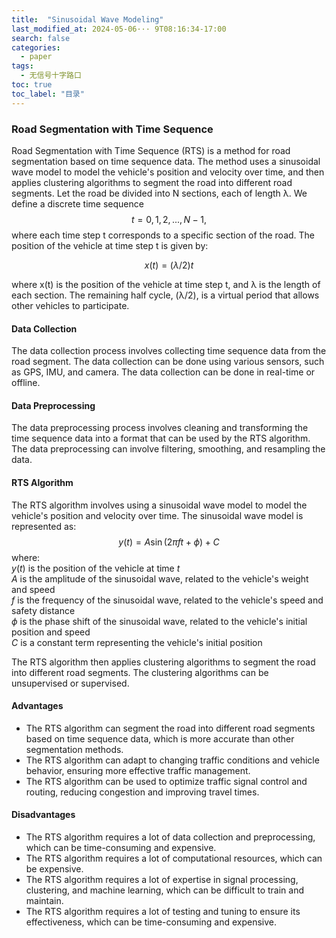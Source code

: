 ```yaml
---
title:  "Sinusoidal Wave Modeling"
last_modified_at: 2024-05-06··· 9T08:16:34-17:00
search: false
categories: 
  - paper
tags: 
  - 无信号十字路口
toc: true
toc_label: "目录"
---
```


### Road Segmentation with Time Sequence

Road Segmentation with Time Sequence (RTS) is a method for road segmentation based on time sequence data. The method uses a sinusoidal wave model to model the vehicle's position and velocity over time, and then applies clustering algorithms to segment the road into different road segments.
Let the road be divided into N sections, each of length λ. We define a discrete time sequence $$t = 0, 1, 2, ..., N-1,$$ where each time step t corresponds to a specific section of the road. The position of the vehicle at time step t is given by:

$$x(t) = (λ/2)t$$

where x(t) is the position of the vehicle at time step t, and λ is the length of each section. The remaining half cycle, (λ/2), is a virtual period that allows other vehicles to participate.
#### Data Collection

The data collection process involves collecting time sequence data from the road segment. The data collection can be done using various sensors, such as GPS, IMU, and camera. The data collection can be done in real-time or offline.

#### Data Preprocessing

The data preprocessing process involves cleaning and transforming the time sequence data into a format that can be used by the RTS algorithm. The data preprocessing can involve filtering, smoothing, and resampling the data.

#### RTS Algorithm

The RTS algorithm involves using a sinusoidal wave model to model the vehicle's position and velocity over time. The sinusoidal wave model is represented as:
$$y(t) = A \sin(2\pi ft + \phi) + C$$ 
where:<br>
$y(t)$ is the position of the vehicle at time $t$ <br>
$A$ is the amplitude of the sinusoidal wave, related to the vehicle's weight and speed<br>
$f$ is the frequency of the sinusoidal wave, related to the vehicle's speed and safety distance<br>
$\phi$ is the phase shift of the sinusoidal wave, related to the vehicle's initial position and speed<br>
$C$ is a constant term representing the vehicle's initial position<br>

The RTS algorithm then applies clustering algorithms to segment the road into different road segments. The clustering algorithms can be unsupervised or supervised.

#### Advantages

* The RTS algorithm can segment the road into different road segments based on time sequence data, which is more accurate than other segmentation methods.
* The RTS algorithm can adapt to changing traffic conditions and vehicle behavior, ensuring more effective traffic management.
* The RTS algorithm can be used to optimize traffic signal control and routing, reducing congestion and improving travel times.

#### Disadvantages

* The RTS algorithm requires a lot of data collection and preprocessing, which can be time-consuming and expensive.
* The RTS algorithm requires a lot of computational resources, which can be expensive.
* The RTS algorithm requires a lot of expertise in signal processing, clustering, and machine learning, which can be difficult to train and maintain.
* The RTS algorithm requires a lot of testing and tuning to ensure its effectiveness, which can be time-consuming and expensive.